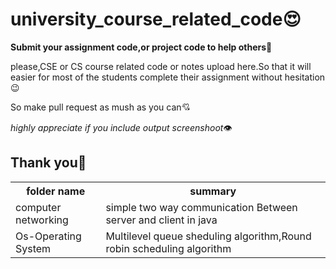 # university_course_related_code😍
**Submit your assignment code,or project code to help others**💪
<p>please,CSE or CS course related code or notes upload here.So that it will easier for most of the students complete their assignment without hesitation 😉</p>
<p>So make pull request as mush as you can💘</p>

*highly appreciate if you include output screenshoot*👁️

## Thank you💌
<table>
 <th>folder name</th>
 <th>summary</th>
<tr>
<td>computer networking </td>
<td>simple two way communication Between server and client in java </td>
</tr>
 <tr>
<td>Os-Operating System </td>
<td>Multilevel queue sheduling algorithm,Round robin scheduling algorithm </td>
</tr>
</table>



